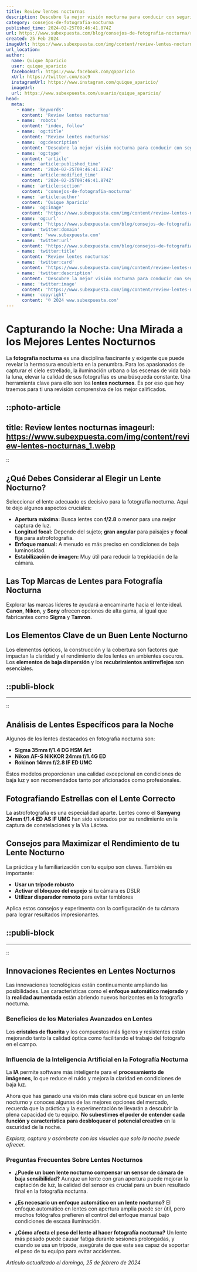 ```yaml
---
title: Review lentes nocturnas
description: Descubre la mejor visión nocturna para conducir con seguridad. Lea análisis honestos de los mejores lentes nocturnos. ¡Ilumine su camino!
category: consejos-de-fotografia-nocturna
published_time: 2024-02-25T09:46:41.874Z
url: https://www.subexpuesta.com/blog/consejos-de-fotografia-nocturna/review-lentes-nocturnas
created: 25 Feb 2024
imageUrl: https://www.subexpuesta.com/img/content/review-lentes-nocturnas_1.webp
url_location:
author:
  name: Quique Aparicio
  user: quique_aparicio
  facebookUrl: https://www.facebook.com/qaparicio
  xUrl: https://twitter.com/eac9
  instagramUrl: https://www.instagram.com/quique_aparicio/
  imageUrl: 
  url: https://www.subexpuesta.com/usuario/quique_aparicio/
head:
  meta:
    - name: 'keywords'
      content: 'Review lentes nocturnas'
    - name: 'robots'
      content: 'index, follow'
    - name: 'og:title'
      content: 'Review lentes nocturnas'
    - name: 'og:description'
      content: 'Descubre la mejor visión nocturna para conducir con seguridad. Lea análisis honestos de los mejores lentes nocturnos. ¡Ilumine su camino!'
    - name: 'og:type'
      content: 'article'
    - name: 'article:published_time'
      content: '2024-02-25T09:46:41.874Z'
    - name: 'article:modified_time'
      content: '2024-02-25T09:46:41.874Z'
    - name: 'article:section'
      content: 'consejos-de-fotografia-nocturna'
    - name: 'article:author'
      content: 'Quique Aparicio'
    - name: 'og:image'
      content: 'https://www.subexpuesta.com/img/content/review-lentes-nocturnas_1.webp'
    - name: 'og:url'
      content: 'https://www.subexpuesta.com/blog/consejos-de-fotografia-nocturna/review-lentes-nocturnas'
    - name: 'twitter:domain'
      content: 'www.subexpuesta.com'
    - name: 'twitter:url'
      content: 'https://www.subexpuesta.com/blog/consejos-de-fotografia-nocturna/review-lentes-nocturnas'
    - name: 'twitter:title'
      content: 'Review lentes nocturnas'
    - name: 'twitter:card'
      content: 'https://www.subexpuesta.com/img/content/review-lentes-nocturnas_1.webp'
    - name: 'twitter:description'
      content: 'Descubre la mejor visión nocturna para conducir con seguridad. Lea análisis honestos de los mejores lentes nocturnos. ¡Ilumine su camino!'
    - name: 'twitter:image'
      content: 'https://www.subexpuesta.com/img/content/review-lentes-nocturnas_1.webp'
    - name: 'copyright'
      content: '© 2024 www.subexpuesta.com'
---
```

# Capturando la Noche: Una Mirada a los Mejores Lentes Nocturnos

La **fotografía nocturna** es una disciplina fascinante y exigente que puede revelar la hermosura encubierta en la penumbra. Para los apasionados de capturar el cielo estrellado, la iluminación urbana o las escenas de vida bajo la luna, elevar la calidad de sus fotografías es una búsqueda constante. Una herramienta clave para ello son los **lentes nocturnos**. Es por eso que hoy traemos para ti una revisión comprensiva de los mejor calificados.


::photo-article
---
title: Review lentes nocturnas
imageurl: https://www.subexpuesta.com/img/content/review-lentes-nocturnas_1.webp
---
::



## ¿Qué Debes Considerar al Elegir un Lente Nocturno?

Seleccionar el lente adecuado es decisivo para la fotografía nocturna. Aquí te dejo algunos aspectos cruciales:

- **Apertura máxima:** Busca lentes con **f/2.8** o menor para una mejor captura de luz.
- **Longitud focal:** Depende del sujeto; **gran angular** para paisajes y **focal fija** para astrofotografía.
- **Enfoque manual:** A menudo es más preciso en condiciones de baja luminosidad.
- **Estabilización de imagen:** Muy útil para reducir la trepidación de la cámara.

## Las Top Marcas de Lentes para Fotografía Nocturna

Explorar las marcas líderes te ayudará a encaminarte hacia el lente ideal. **Canon**, **Nikon**, y **Sony** ofrecen opciones de alta gama, al igual que fabricantes como **Sigma** y **Tamron**.

## Los Elementos Clave de un Buen Lente Nocturno

Los elementos ópticos, la construcción y la cobertura son factores que impactan la claridad y el rendimiento de los lentes en ambientes oscuros. Los **elementos de baja dispersión** y los **recubrimientos antirreflejos** son esenciales.


  ::publi-block
  ---
  ---
  ::
  
  

## Análisis de Lentes Específicos para la Noche

Algunos de los lentes destacados en fotografía nocturna son:

- **Sigma 35mm f/1.4 DG HSM Art**
- **Nikon AF-S NIKKOR 24mm f/1.4G ED**
- **Rokinon 14mm f/2.8 IF ED UMC**

Estos modelos proporcionan una calidad excepcional en condiciones de baja luz y son recomendados tanto por aficionados como profesionales.

## Fotografiando Estrellas con el Lente Correcto

La astrofotografía es una especialidad aparte. Lentes como el **Samyang 24mm f/1.4 ED AS IF UMC** han sido valorados por su rendimiento en la captura de constelaciones y la Vía Láctea.

## Consejos para Maximizar el Rendimiento de tu Lente Nocturno

La práctica y la familiarización con tu equipo son claves. También es importante:

- **Usar un trípode robusto**
- **Activar el bloqueo del espejo** si tu cámara es DSLR
- **Utilizar disparador remoto** para evitar temblores

Aplica estos consejos y experimenta con la configuración de tu cámara para lograr resultados impresionantes.


  ::publi-block
  ---
  ---
  ::
  
  

## Innovaciones Recientes en Lentes Nocturnos

Las innovaciones tecnológicas están continuamente ampliando las posibilidades. Las características como el **enfoque automático mejorado** y la **realidad aumentada** están abriendo nuevos horizontes en la fotografía nocturna.

### Beneficios de los Materiales Avanzados en Lentes

Los **cristales de fluorita** y los compuestos más ligeros y resistentes están mejorando tanto la calidad óptica como facilitando el trabajo del fotógrafo en el campo.

### Influencia de la Inteligencia Artificial en la Fotografía Nocturna

La **IA** permite software más inteligente para el **procesamiento de imágenes**, lo que reduce el ruido y mejora la claridad en condiciones de baja luz.

Ahora que has ganado una visión más clara sobre qué buscar en un lente nocturno y conoces algunas de las mejores opciones del mercado, recuerda que la práctica y la experimentación te llevarán a descubrir la plena capacidad de tu equipo. **No subestimes el poder de entender cada función y característica para desbloquear el potencial creativo** en la oscuridad de la noche.

*Explora, captura y asómbrate con las visuales que solo la noche puede ofrecer.*

### Preguntas Frecuentes Sobre Lentes Nocturnos

- **¿Puede un buen lente nocturno compensar un sensor de cámara de baja sensibilidad?**
  Aunque un lente con gran apertura puede mejorar la captación de luz, la calidad del sensor es crucial para un buen resultado final en la fotografía nocturna.

- **¿Es necesario un enfoque automático en un lente nocturno?**
  El enfoque automático en lentes con apertura amplia puede ser útil, pero muchos fotógrafos prefieren el control del enfoque manual bajo condiciones de escasa iluminación.

- **¿Cómo afecta el peso del lente al hacer fotografía nocturna?**
  Un lente más pesado puede causar fatiga durante sesiones prolongadas, y cuando se usa un trípode, asegúrate de que este sea capaz de soportar el peso de tu equipo para evitar accidentes.

_Artículo actualizado el domingo, 25 de febrero de 2024_